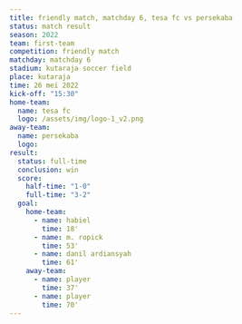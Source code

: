 ```yaml
---
title: friendly match, matchday 6, tesa fc vs persekaba
status: match result
season: 2022
team: first-team
competition: friendly match
matchday: matchday 6
stadium: kutaraja soccer field
place: kutaraja
time: 26 mei 2022
kick-off: "15:30"
home-team:
  name: tesa fc
  logo: /assets/img/logo-1_v2.png
away-team:
  name: persekaba
  logo: 
result:
  status: full-time
  conclusion: win
  score:
    half-time: "1-0"
    full-time: "3-2"
  goal:
    home-team:
      - name: habiel
        time: 18'
      - name: m. ropick
        time: 53'
      - name: danil ardiansyah
        time: 61'
    away-team:
      - name: player
        time: 37'
      - name: player
        time: 70'
---
```

